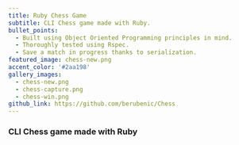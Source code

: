 ```yaml
---
title: Ruby Chess Game
subtitle: CLI Chess game made with Ruby.
bullet_points: 
  - Built using Object Oriented Programming principles in mind.
  - Thoroughly tested using Rspec.
  - Save a match in progress thanks to serialization.
featured_image: chess-new.png
accent_color: '#2aa198'
gallery_images:
  - chess-new.png
  - chess-capture.png
  - chess-win.png
github_link: https://github.com/berubenic/Chess
---
```

### CLI Chess game made with Ruby
